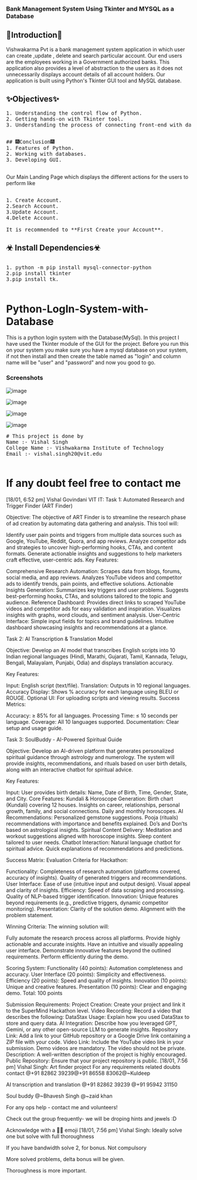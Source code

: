 ### Bank Management System Using Tkinter and MYSQL as a Database

## 🎇Introduction🎇
Vishwakarma Pvt is a bank management system application in which user can create ,update , delete and search particular account. Our end users are the employees working in a Government authorized banks. This application also provides a level of abstraction to the users as it does not unnecessarily displays account details of all account holders.
Our application is built using Python's Tkinter GUI tool and MySQL database.

## ✨Objectives✨

<pre>
1. Understanding the control flow of Python.
2. Getting hands-on with Tkinter tool.
3. Understanding the process of connecting front-end with databases.
</pre>

<pre>

## 🎆Conclusion🎆
1. Features of Python.
2. Working with databases.
3. Developing GUI.

</pre>

Our Main Landing Page which displays the different actions for the users to perform like

<pre>

1. Create Account.
2.Search Account.
3.Update Account.
4.Delete Account.

It is recommended to **First Create your Account**.
</pre>


## ☣ Install Dependencies☣

<pre>

1. python -m pip install mysql-connector-python
2.pip install tkinter
3.pip install tk.

</pre>


# Python-LogIn-System-with-Database
This is a python login system with the Database(MySql). In this project I have used the Tkinter module of the GUI for the project. Before you run this on your system you make sure you have a mysql database on your system, if not then install and then create the table named as "login" and column name will be "user" and "password" and now you good to go.

### Screenshots
![image](https://user-images.githubusercontent.com/90970004/219340440-8d5f6022-c5ed-4074-a749-197948054824.png)

![image](https://user-images.githubusercontent.com/90970004/219341038-c114cd37-62ff-4c44-988e-854702dcc2fa.png)

![image](https://user-images.githubusercontent.com/90970004/219340507-deb430e6-2e44-4fce-81d2-9448f72ddee8.png)

![image](https://user-images.githubusercontent.com/90970004/219340558-ede12866-cd3c-4253-9e0c-c41321619069.png)

<pre>
# This project is done by
Name :- Vishal Singh 
College Name :- Vishwakarma Institute of Technology
Email :- vishal.singh20@vit.edu

</pre>
# If any doubt feel free to contact me


[18/01, 6:52 pm] Vishal Govindani VIT IT: Task 1: Automated Research and Trigger Finder (ART Finder)

Objective: The objective of ART Finder is to streamline the research phase of ad creation by automating data gathering and analysis. This tool will:

Identify user pain points and triggers from multiple data sources such as Google, YouTube, Reddit, Quora, and app reviews.
Analyze competitor ads and strategies to uncover high-performing hooks, CTAs, and content formats.
Generate actionable insights and suggestions to help marketers craft effective, user-centric ads.
Key Features:

Comprehensive Research Automation:
Scrapes data from blogs, forums, social media, and app reviews. Analyzes YouTube videos and competitor ads to identify trends, pain points, and effective solutions.
Actionable Insights Generation:
Summarizes key triggers and user problems. Suggests best-performing hooks, CTAs, and solutions tailored to the topic and audience.
Reference Dashboard:
Provides direct links to scraped YouTube videos and competitor ads for easy validation and inspiration. Visualizes insights with graphs, word clouds, and sentiment analysis.
User-Centric Interface:
Simple input fields for topics and brand guidelines. Intuitive dashboard showcasing insights and recommendations at a glance.


Task 2: AI Transcription & Translation Model

Objective: Develop an AI model that transcribes English scripts into 10 Indian regional languages (Hindi, Marathi, Gujarati, Tamil, Kannada, Telugu, Bengali, Malayalam, Punjabi, Odia) and displays translation accuracy.

Key Features:

Input: English script (text/file).
Translation: Outputs in 10 regional languages.
Accuracy Display: Shows % accuracy for each language using BLEU or ROUGE.
Optional UI: For uploading scripts and viewing results.
Success Metrics:

Accuracy: ≥ 85% for all languages.
Processing Time: ≤ 10 seconds per language.
Coverage: All 10 languages supported.
Documentation: Clear setup and usage guide.


Task 3: SoulBuddy - AI-Powered Spiritual Guide

Objective: Develop an AI-driven platform that generates personalized spiritual guidance through astrology and numerology. The system will provide insights, recommendations, and rituals based on user birth details, along with an interactive chatbot for spiritual advice.

Key Features:

Input: User provides birth details: Name, Date of Birth, Time, Gender, State, and City.
Core Features:
Kundali & Horoscope Generation:
Birth chart (Kundali) covering 12 houses. Insights on career, relationships, personal growth, family, and social connections. Daily and monthly horoscopes.
AI Recommendations:
Personalized gemstone suggestions. Pooja (rituals) recommendations with importance and benefits explained. Do’s and Don’ts based on astrological insights.
Spiritual Content Delivery:
Meditation and workout suggestions aligned with horoscope insights. Sleep content tailored to user needs.
Chatbot Interaction:
Natural language chatbot for spiritual advice. Quick explanations of recommendations and predictions.


Success Matrix:
Evaluation Criteria for Hackathon:

Functionality:
Completeness of research automation (platforms covered, accuracy of insights). Quality of generated triggers and recommendations.
User Interface:
Ease of use (intuitive input and output design). Visual appeal and clarity of insights.
Efficiency:
Speed of data scraping and processing. Quality of NLP-based trigger identification.
Innovation:
Unique features beyond requirements (e.g., predictive triggers, dynamic competitor monitoring).
Presentation:
Clarity of the solution demo. Alignment with the problem statement.


Winning Criteria:
The winning solution will:

Fully automate the research process across all platforms.
Provide highly actionable and accurate insights.
Have an intuitive and visually appealing user interface.
Demonstrate innovative features beyond the outlined requirements.
Perform efficiently during the demo.


Scoring System:
Functionality (40 points): Automation completeness and accuracy.
User Interface (20 points): Simplicity and effectiveness.
Efficiency (20 points): Speed and quality of insights.
Innovation (10 points): Unique and creative features.
Presentation (10 points): Clear and engaging demo.
Total: 100 points



Submission Requirements:
Project Creation:
Create your project and link it to the SuperMind Hackathon level.
Video Recording:
Record a video that describes the following:
DataStax Usage: Explain how you used DataStax to store and query data.
AI Integration: Describe how you leveraged GPT, Gemini, or any other open-source LLM to generate insights.
Repository Link:
Add a link to your GitHub repository or a Google Drive link containing a ZIP file with your code.
Video Link:
Include the YouTube video link in your submission.
Demo videos are mandatory.
The video should not be private.
Description:
A well-written description of the project is highly encouraged.
Public Repository:
Ensure that your project repository is public.
[18/01, 7:56 pm] Vishal Singh: Art finder project
For any requirements related doubts contact @⁨+91 82862 39239⁩@⁨+91 86558 83062⁩@⁨~Kuldeep⁩ 


AI transcription and translation
@⁨+91 82862 39239⁩ @⁨+91 95942 31150⁩

Soul buddy @⁨~Bhavesh Singh⁩ @⁨~zaid khan⁩

For any ops help - contact me and volunteers!

Check out the group frequently- we will be droping hints and jewels :D

Acknowledge with a 👍🏼 emoji
[18/01, 7:56 pm] Vishal Singh: Ideally solve one but solve with full thoroughness 

If you have bandwidth solve 2, for bonus. Not compulsory 

More solved problems, delta bonus will be given. 

Thoroughness is more important.
